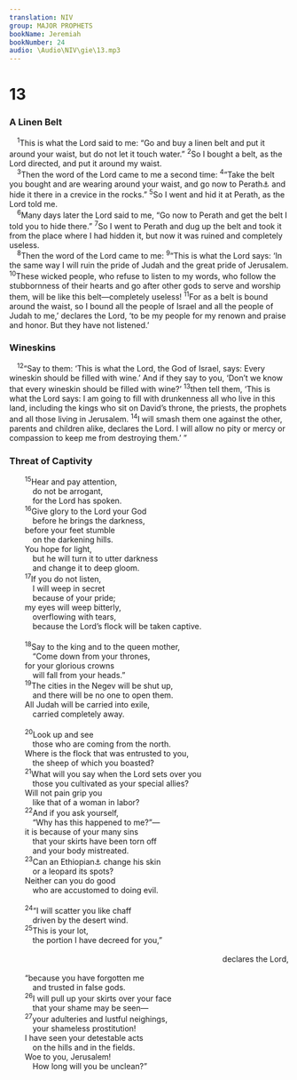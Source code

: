 ```yaml
---
translation: NIV
group: MAJOR PROPHETS
bookName: Jeremiah 
bookNumber: 24
audio: \Audio\NIV\gie\13.mp3
---
```


<div class="title"><h1>13</h1><h3>A Linen Belt </h3></div>
<span class="verse gie_13_1"> <sup>1</sup>This is what the Lord said to me: “Go and buy a linen belt and put it around your waist, but do not let it touch water.” </span>
<span class="verse gie_13_2"><sup>2</sup>So I bought a belt, as the Lord directed, and put it around my waist. <br/></span>
<span class="verse gie_13_3"> <sup>3</sup>Then the word of the Lord came to me a second time: </span>
<span class="verse gie_13_4"><sup>4</sup>“Take the belt you bought and are wearing around your waist, and go now to Perath<a data-toggle="tooltip" data-placement="bottom" title="Or possibly to the Euphrates ; similarly in verses 5-7">⚓</a> and hide it there in a crevice in the rocks.” </span>
<span class="verse gie_13_5"><sup>5</sup>So I went and hid it at Perath, as the Lord told me. <br/></span>
<span class="verse gie_13_6"> <sup>6</sup>Many days later the Lord said to me, “Go now to Perath and get the belt I told you to hide there.” </span>
<span class="verse gie_13_7"><sup>7</sup>So I went to Perath and dug up the belt and took it from the place where I had hidden it, but now it was ruined and completely useless. <br/></span>
<span class="verse gie_13_8"> <sup>8</sup>Then the word of the Lord came to me: </span>
<span class="verse gie_13_9"><sup>9</sup>“This is what the Lord says: ‘In the same way I will ruin the pride of Judah and the great pride of Jerusalem. </span>
<span class="verse gie_13_10"><sup>10</sup>These wicked people, who refuse to listen to my words, who follow the stubbornness of their hearts and go after other gods to serve and worship them, will be like this belt—completely useless! </span>
<span class="verse gie_13_11"><sup>11</sup>For as a belt is bound around the waist, so I bound all the people of Israel and all the people of Judah to me,’ declares the Lord, ‘to be my people for my renown and praise and honor. But they have not listened.’ <br/></span>
<div class="title"><h3>Wineskins </h3></div>
<span class="verse gie_13_12"> <sup>12</sup>“Say to them: ‘This is what the Lord, the God of Israel, says: Every wineskin should be filled with wine.’ And if they say to you, ‘Don’t we know that every wineskin should be filled with wine?’ </span>
<span class="verse gie_13_13"><sup>13</sup>then tell them, ‘This is what the Lord says: I am going to fill with drunkenness all who live in this land, including the kings who sit on David’s throne, the priests, the prophets and all those living in Jerusalem. </span>
<span class="verse gie_13_14"><sup>14</sup>I will smash them one against the other, parents and children alike, declares the Lord. I will allow no pity or mercy or compassion to keep me from destroying them.’ ” <br/></span>
<div class="title"><h3>Threat of Captivity </h3></div>
<span class="verse gie_13_15">  <sup>15</sup>Hear and pay attention, <br/>   do not be arrogant, <br/>   for the Lord has spoken. <br/></span>
<span class="verse gie_13_16">  <sup>16</sup>Give glory to the Lord your God <br/>   before he brings the darkness, <br/>  before your feet stumble <br/>   on the darkening hills. <br/>  You hope for light, <br/>   but he will turn it to utter darkness <br/>   and change it to deep gloom. <br/></span>
<span class="verse gie_13_17">  <sup>17</sup>If you do not listen, <br/>   I will weep in secret <br/>   because of your pride; <br/>  my eyes will weep bitterly, <br/>   overflowing with tears, <br/>   because the Lord’s flock will be taken captive. <br/><br/></span>
<span class="verse gie_13_18">  <sup>18</sup>Say to the king and to the queen mother, <br/>   “Come down from your thrones, <br/>  for your glorious crowns <br/>   will fall from your heads.” <br/></span>
<span class="verse gie_13_19">  <sup>19</sup>The cities in the Negev will be shut up, <br/>   and there will be no one to open them. <br/>  All Judah will be carried into exile, <br/>   carried completely away. <br/><br/></span>
<span class="verse gie_13_20">  <sup>20</sup>Look up and see <br/>   those who are coming from the north. <br/>  Where is the flock that was entrusted to you, <br/>   the sheep of which you boasted? <br/></span>
<span class="verse gie_13_21">  <sup>21</sup>What will you say when the Lord sets over you <br/>   those you cultivated as your special allies? <br/>  Will not pain grip you <br/>   like that of a woman in labor? <br/></span>
<span class="verse gie_13_22">  <sup>22</sup>And if you ask yourself, <br/>   “Why has this happened to me?”— <br/>  it is because of your many sins <br/>   that your skirts have been torn off <br/>   and your body mistreated. <br/></span>
<span class="verse gie_13_23">  <sup>23</sup>Can an Ethiopian<a data-toggle="tooltip" data-placement="bottom" title="Hebrew Cushite (probably a person from the upper Nile region)">⚓</a> change his skin <br/>   or a leopard its spots? <br/>  Neither can you do good <br/>   who are accustomed to doing evil. <br/><br/></span>
<span class="verse gie_13_24">  <sup>24</sup>“I will scatter you like chaff <br/>   driven by the desert wind. <br/></span>
<span class="verse gie_13_25">  <sup>25</sup>This is your lot, <br/>   the portion I have decreed for you,” <br/> <aside style="text-align:right;">declares the Lord, </aside><br/>  “because you have forgotten me <br/>   and trusted in false gods. <br/></span>
<span class="verse gie_13_26">  <sup>26</sup>I will pull up your skirts over your face <br/>   that your shame may be seen— <br/></span>
<span class="verse gie_13_27">  <sup>27</sup>your adulteries and lustful neighings, <br/>   your shameless prostitution! <br/>  I have seen your detestable acts <br/>   on the hills and in the fields. <br/>  Woe to you, Jerusalem! <br/>   How long will you be unclean?” <br/></span>
